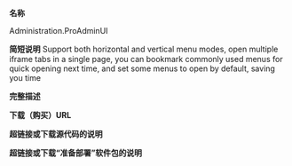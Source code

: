 **名称**

Administration.ProAdminUI

**简短说明**
Support both horizontal and vertical menu modes, open multiple iframe tabs in a single page, you can bookmark commonly used menus for quick opening next time, and set some menus to open by default, saving you time

**完整描述**


**下载（购买）URL**



**超链接或下载源代码的说明**



**超链接或下载“准备部署”软件包的说明**